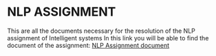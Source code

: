 # NLP ASSIGNMENT
This are all the documents necessary for the resolution of the NLP assignment of Intelligent systems
In this link you will be able to find the document of the assignment: [NLP Assignment document](https://docs.google.com/document/d/1Spw24ifiVi5Poc6RQJqk0VyPL1TgYhRpJh0Y2r2Ua1w/edit?usp=sharing)
